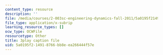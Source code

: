 ```yaml
---
content_type: resource
description: ''
file: /media/courses/2-003sc-engineering-dynamics-fall-2011/5a0195f214918766bb8eea266444f57e_NHedXxUO-Bg.srt
file_type: application/x-subrip
learning_resource_types: []
ocw_type: OCWFile
resourcetype: Other
title: 3play caption file
uid: 5a0195f2-1491-8766-bb8e-ea266444f57e
---
```

